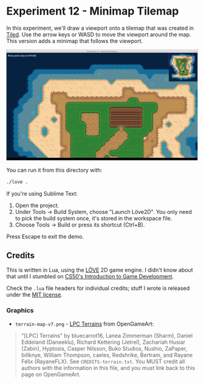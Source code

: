 # Experiment 12 - Minimap Tilemap

In this experiment, we'll draw a viewport onto a tilemap that was created
in [Tiled](https://www.mapeditor.org/). Use the arrow keys or WASD to move
the viewport around the map. This version adds a minimap that follows the
viewport.

![Experiment 12 - Tilemap](experiment-12.png)

You can run it from this directory with:

```sh
./love .
```

If you're using Sublime Text:

1. Open the project.
1. Under Tools -> Build System, choose "Launch Löve2D". You only need to pick
   the build system once, it's stored in the workspace file.
1. Choose Tools -> Build or press its shortcut (Ctrl+B).

Press Escape to exit the demo.

## Credits

This is written in Lua, using the [LÖVE](https://love2d.org/) 2D game engine. I
didn't know about that until I stumbled on [CS50's Introduction to Game
Development](https://www.edx.org/course/cs50s-introduction-to-game-development).

Check the `.lua` file headers for individual credits; stuff I wrote is released
under the [MIT license](LICENSE.md).

### Graphics

* `terrain-map-v7.png` -
  [LPC Terrains](https://opengameart.org/content/lpc-terrains) from OpenGameArt:

> "[LPC] Terrains" by bluecarrot16, Lanea Zimmerman (Sharm), Daniel Eddeland
> (Daneeklu), Richard Kettering (Jetrel), Zachariah Husiar (Zabin), Hyptosis,
> Casper Nilsson, Buko Studios, Nushio, ZaPaper, billknye, William Thompson,
> caeles, Redshrike, Bertram, and Rayane Félix (RayaneFLX). See
> `CREDITS-terrain.txt`. You MUST credit all authors with the information in
> this file, and you must link back to this page on OpenGameArt.
